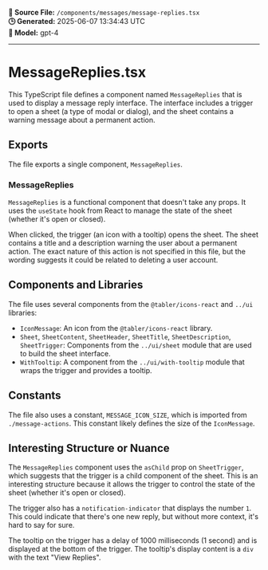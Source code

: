 **📄 Source File:** `/components/messages/message-replies.tsx`  
**🕒 Generated:** 2025-06-07 13:34:43 UTC  
**🤖 Model:** gpt-4

---

# MessageReplies.tsx

This TypeScript file defines a component named `MessageReplies` that is used to display a message reply interface. The interface includes a trigger to open a sheet (a type of modal or dialog), and the sheet contains a warning message about a permanent action.

## Exports

The file exports a single component, `MessageReplies`.

### MessageReplies

`MessageReplies` is a functional component that doesn't take any props. It uses the `useState` hook from React to manage the state of the sheet (whether it's open or closed).

When clicked, the trigger (an icon with a tooltip) opens the sheet. The sheet contains a title and a description warning the user about a permanent action. The exact nature of this action is not specified in this file, but the wording suggests it could be related to deleting a user account.

## Components and Libraries

The file uses several components from the `@tabler/icons-react` and `../ui` libraries:

- `IconMessage`: An icon from the `@tabler/icons-react` library.
- `Sheet`, `SheetContent`, `SheetHeader`, `SheetTitle`, `SheetDescription`, `SheetTrigger`: Components from the `../ui/sheet` module that are used to build the sheet interface.
- `WithTooltip`: A component from the `../ui/with-tooltip` module that wraps the trigger and provides a tooltip.

## Constants

The file also uses a constant, `MESSAGE_ICON_SIZE`, which is imported from `./message-actions`. This constant likely defines the size of the `IconMessage`.

## Interesting Structure or Nuance

The `MessageReplies` component uses the `asChild` prop on `SheetTrigger`, which suggests that the trigger is a child component of the sheet. This is an interesting structure because it allows the trigger to control the state of the sheet (whether it's open or closed).

The trigger also has a `notification-indicator` that displays the number `1`. This could indicate that there's one new reply, but without more context, it's hard to say for sure.

The tooltip on the trigger has a delay of 1000 milliseconds (1 second) and is displayed at the bottom of the trigger. The tooltip's display content is a `div` with the text "View Replies".